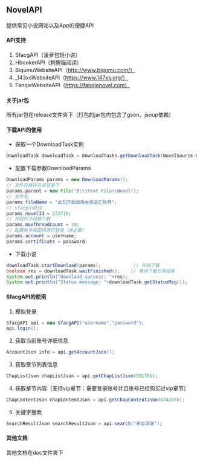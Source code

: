 ## NovelAPI

提供常见小说网站以及App的便捷API

#### API支持

1. SfacgAPI（菠萝包轻小说）
2. HbookerAPI（刺猬猫阅读）
3. BiqumuWebsiteAPI（http://www.biqumu.com/）
4. _143xsWebsiteAPI（https://www.147xs.org/）
5. FanqieWebsiteAPI（https://fanqienovel.com）

#### 关于jar包

所有jar包在release文件夹下（打包的jar包内包含了gson、jsoup依赖）

#### 下载API的使用

- 获取一个DownloadTask实例

```java
DownloadTask downloadTask = DownloadTasks.getDownloadTask(NovelSource.Sfacg);
```

- 配置下载参数DownloadParams

```java
DownloadParams params = new DownloadParams();
// 文件将保存在该目录下
params.parent = new File("E:\\Text File\\Novel");
// 文件名
params.fileName = "此刻开始血族女孩逃亡世界";
// sfacg小说ID
params.novelId = 233718;
// 开启的子线程个数
params.maxThreadCount = 10;
// 配置账号和密码进行登录（非必要）
params.account = username;
params.certificate = password;                                
```

- 下载小说

```java
downloadTask.startDownload(params);            // 开始下载
boolean res = downloadTask.waitFinished();    // 等待下载任务结束
System.out.println("Download success: "+res);
System.out.println("Status message: "+downloadTask.getStatusMsg());
```

#### SfacgAPI的使用

1. 模拟登录

```java
SfacgAPI api = new SfacgAPI("username","password");
api.login();
```

2. 获取当前账号详细信息

```java
AccountJson info = api.getAccountJson();
```

3. 获取章节列表信息

```java
ChapListJson chapListJson = api.getChapListJson(591785);
```

4. 获取章节内容（支持vip章节：需要登录账号并且账号已经购买过vip章节）

```java
ChapContentJson chapContentJson = api.getChapContentJson(6742076);
```

5. 关键字搜索

```java
SearchResultJson searchResultJson = api.search("来自深渊");
```

#### 其他文档

其他文档在doc文件夹下

 
